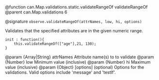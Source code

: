 @function can.Map.validations.static.validateRangeOf validateRangeOf
@parent can.Map.validations 6 

@signature `observe.validateRangeOf(attrNames, low, hi, options)`

Validates that the specified attributes are in the given numeric range.

	init : function(){
		this.validateRangeOf(["age"],21, 130);
	}

@param {Array<String>|String} attrNames Attribute name(s) to to validate
@param {Number} low Minimum value (inclusive)
@param {Number} hi Maximum value (inclusive)
@param {Object} [options] (optional) Options for the validations.  Valid options include 'message' and 'testIf'.